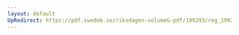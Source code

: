 ```yaml
---
layout: default
UpRedirect: https://pdf.swedeb.se/riksdagen-volumeG-pdf/199293/reg_199293/reg_199293_0209.pdf
---
```

